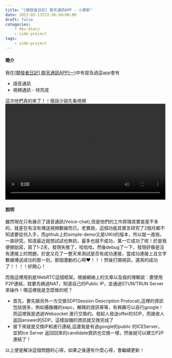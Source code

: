 ```yaml
---
title: "[開發者日記] 聊天通訊APP - 小更新"
date: 2023-05-13T23:58:58+08:00
draft: false
categories:
    - dev-diary
    - side-project
tags: 
    - side-project 
---
```


#### 簡介
我在[[開發者日記] 聊天通訊APP(一)](/post/chat-app-init)中有提及過這app會有
* 語音通訊
* 視頻通訊 - 待完成

這次他們真的來了！！廢話少說先看視頻  
<video src="/videos/chat-app/voice-chat.mov" controls="controls" width="500" height="300"></video> 

#### 說明
雖然現在只有展示了語音通訊(Voice-chat),但是他們的工作原理其實是差不多的，就差在有沒有傳送視頻數據而已。老實說，這個功能其實言研究了2個月都不知道要從何入手，而github上的simple-demo又是UIKit的版本，所以就一直拖，一直研究。知道最近就想試試也無妨，最多也就不成功，萬一它成功了呢！於是我便開始寫，寫了1-2天，發現失敗了，哈哈哈。然後debug了一下，發現好像是沒有連接上的問題，於是又花了一整天來測試是否有成功連接，當成功連接上且文字數據傳送成功的那一刻，那個激動的心啊❤️！！！然後打開視訊，還真的成功了！！！！好開心！  

而我這裡用到是WebRTC這個框架。根據網絡上的文章以及我的理解說：要使用P2P連結，就要先繞過NAT，知道自己的Public IP，並通過STUN/TRUN Server來操作！哪這裡我是怎麼做的呢？
* 首先，要先跟另外一方交換SDP(Session Description Protocal),這裡的資訊包括很多，例如攝像機的sepc，解碼的資訊等等，有興趣可以自行google！而這裡我是透過Websocket 進行交換的。發起人發送offer的SDP，而接收人返回answer的SDP。這樣設備的資訊就交換完成了
* 接下來就是交換IP和進行連結,這邊我是有過google的public 的ICEServer，並把Ice Server 返回回來的candidate資訊也交換一樣，然後就可以建立P2P連結了！

以上便是解決這個問題的心得，如果之後還有什麼心得，會繼續更新！
